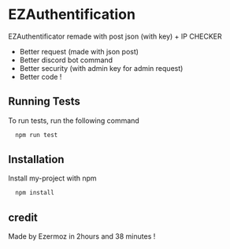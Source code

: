 
# EZAuthentification

EZAuthentificator remade with post json (with key) + IP CHECKER

+ Better request (made with json post)
+ Better discord bot command
+ Better security (with admin key for admin request)
+ Better code !
## Running Tests

To run tests, run the following command

```bash
  npm run test
```


## Installation

Install my-project with npm

```bash
  npm install
```
    
## credit
Made by Ezermoz in 2hours and 38 minutes !
